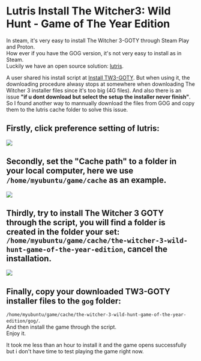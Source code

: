 Lutris Install The Witcher3: Wild Hunt - Game of The Year Edition
==========
In steam, it's very easy to install The Witcher 3-GOTY through Steam Play and Proton.  
How ever if you have the GOG version, it's not very easy to install as in Steam.   
Luckily we have an open source solution: [lutris](https://github.com/lutris/lutris).  

A user shared his install script at [Install TW3-GOTY](https://github.com/lutris/lutris). But when using it, the downloading procedure alwasy stops at somewhere when downloading The Witcher 3 installer files since it's too big (4G files). And also there is an issue __"if u dont download but select the setup the installer never finish"__.  
So I found another way to mannually download the files from GOG and copy them to the lutris cache folder to solve this issue.

## Firstly, click preference setting of lutris:  
![](https://user-images.githubusercontent.com/7792396/59961926-86334380-9511-11e9-978b-c31378e2234a.png)   
## Secondly, set the "Cache path"  to  a folder in your local computer, here we use `/home/myubuntu/game/cache` as an example.  
![](https://user-images.githubusercontent.com/7792396/59961942-90edd880-9511-11e9-852c-0aef3b13d06d.png)  
## Thirdly, try to install The Witcher 3 GOTY through the script, you will find a folder is created in the folder your set: `/home/myubuntu/game/cache/the-witcher-3-wild-hunt-game-of-the-year-edition`,  cancel the installation.  
![](https://user-images.githubusercontent.com/7792396/59962058-eb3b6900-9512-11e9-98f1-75d024496675.png)  
## Finally, copy your downloaded TW3-GOTY installer files to the `gog` folder:  
`/home/myubuntu/game/cache/the-witcher-3-wild-hunt-game-of-the-year-edition/gog/`.  
And then install the game through the script.  
Enjoy it.  

It took me less than an hour to install it and the game opens successfully but i don't have time to test playing the game right now.  
